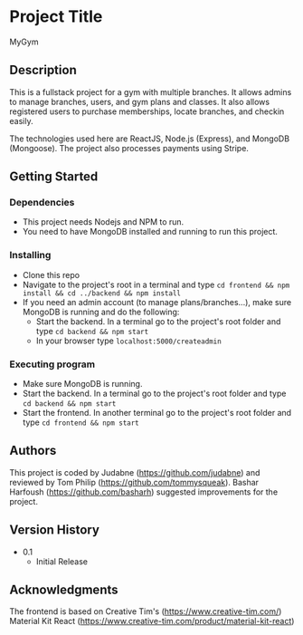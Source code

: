 # Project Title

MyGym

## Description

This is a fullstack project for a gym with multiple branches. It allows admins to manage branches, users, and gym plans and classes.
It also allows registered users to purchase memberships, locate branches, and checkin easily.

The technologies used here are ReactJS, Node.js (Express), and MongoDB (Mongoose). The project also processes payments using Stripe.

## Getting Started

### Dependencies

* This project needs Nodejs and NPM to run.
* You need to have MongoDB installed and running to run this project.

### Installing

* Clone this repo
* Navigate to the project's root in a terminal and type ```cd frontend && npm install && cd ../backend && npm install```
* If you need an admin account (to manage plans/branches...), make sure MongoDB is running and do the following:
    * Start the backend. In a terminal go to the project's root folder and type ```cd backend && npm start```
    * In your browser type ```localhost:5000/createadmin```

### Executing program

* Make sure MongoDB is running.
* Start the backend. In a terminal go to the project's root folder and type ```cd backend && npm start```
* Start the frontend. In another terminal go to the project's root folder and type ```cd frontend && npm start```

## Authors

This project is coded by Judabne (https://github.com/judabne) and reviewed by Tom Philip (https://github.com/tommysqueak).
Bashar Harfoush (https://github.com/basharh) suggested improvements for the project.

## Version History

* 0.1
    * Initial Release

## Acknowledgments

The frontend is based on Creative Tim's (https://www.creative-tim.com/) Material Kit React (https://www.creative-tim.com/product/material-kit-react)